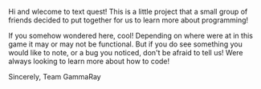 Hi and wlecome to text quest! This is a little project that 
a small group of friends decided to put together for us to learn more about programming!

If you somehow wondered here, cool! Depending on where were at in this game it may or may not be functional.
But if you do see something you would like to note, or a bug you noticed, don't be afraid to tell us! 
Were always looking to learn more about how to code!

Sincerely,
Team GammaRay
